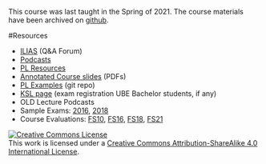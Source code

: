  This course was last taught in the Spring of 2021. The course materials have been archived on [github](https://github.com/onierstrasz/course-compiler-construction).

#Resources

- [ILIAS](https://ilias.unibe.ch/goto_ilias3_unibe_crs_1841383.html) (Q&A Forum)
- [Podcasts](https://tube.switch.ch/channels/32bb8a11)
- [PL Resources](%base_url%/teaching/pl/resources)
- [Annotated Course slides](%assets_url%/download/lectures/pl/) (PDFs)
- [PL Examples](%base_url%/teaching/pl/PL-Examples) (git repo)
- [KSL page](https://www.ksl.unibe.ch/KSL/kurzansicht?2&stammNr=2720&semester=FS2021&lfdNr=0) (exam registration UBE Bachelor students, if any)
- OLD Lecture Podcasts
- Sample Exams: [2016](%assets_url%/download/lectures/pl-exams/PL-Exam-2016.pdf), [2018](%assets_url%/download/lectures/pl-exams/PL-Exam-2018.pdf) 
- Course Evaluations: [FS10](%base_url%/download/evaluations/FS10-10_S7097_Programming_Languages.pdf), [FS16](%assets_url%/download/evaluations/FS16-Programming_Languages.pdf), [FS18](%assets_url%/download/evaluations/FS18-Programming_Languages.pdf), [FS21](%assets_url%/download/evaluations/FS21-Programmiersprachen_(2720).pdf)

<a rel="license" href="http://creativecommons.org/licenses/by-sa/4.0/"><img alt="Creative Commons License" style="border-width:0" src="https://licensebuttons.net/l/by-sa/3.0/88x31.png" /></a><br />This work is licensed under a <a rel="license" href="http://creativecommons.org/licenses/by-sa/4.0/">Creative Commons Attribution-ShareAlike 4.0 International License</a>.
